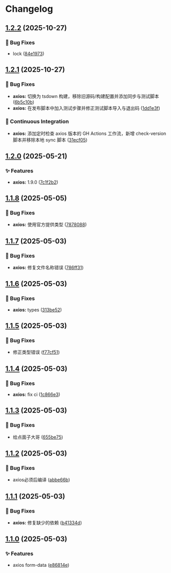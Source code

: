 # Changelog

## [1.2.2](https://github.com/KarinJS/esmify/compare/axios-v1.2.1...axios-v1.2.2) (2025-10-27)


### 🐛 Bug Fixes

* lock ([84e1973](https://github.com/KarinJS/esmify/commit/84e1973fcd4b1ab7ec4387a2c6c16f053b125a6e))

## [1.2.1](https://github.com/KarinJS/esmify/compare/axios-v1.2.0...axios-v1.2.1) (2025-10-27)


### 🐛 Bug Fixes

* **axios:** 切换为 tsdown 构建，移除旧源码/构建配置并添加同步与测试脚本 ([6b5c10b](https://github.com/KarinJS/esmify/commit/6b5c10b1304b9616de0eee3a2d806391a6ac6bac))
* **axios:** 在发布脚本中加入测试步骤并修正测试脚本导入与退出码 ([1dd1e3f](https://github.com/KarinJS/esmify/commit/1dd1e3f750b1aa3f9aff71b81fa7e3d0a7d3dc49))


### 🎡 Continuous Integration

* **axios:** 添加定时检查 axios 版本的 GH Actions 工作流，新增 check-version 脚本并移除本地 sync 脚本 ([31ecf05](https://github.com/KarinJS/esmify/commit/31ecf050880d628516e61a65eafa06f2bfe09ac8))

## [1.2.0](https://github.com/KarinJS/esmify/compare/axios-v1.1.8...axios-v1.2.0) (2025-05-21)


### ✨ Features

* **axios:** 1.9.0 ([7c1f2b2](https://github.com/KarinJS/esmify/commit/7c1f2b2f76588295bb9e1a9adfc2a93021a99ff4))

## [1.1.8](https://github.com/KarinJS/esmify/compare/axios-v1.1.7...axios-v1.1.8) (2025-05-05)


### 🐛 Bug Fixes

* **axios:** 使用官方提供类型 ([7878088](https://github.com/KarinJS/esmify/commit/787808897ac83215a9078662d85bc16b6e3842cb))

## [1.1.7](https://github.com/KarinJS/esmify/compare/axios-v1.1.6...axios-v1.1.7) (2025-05-03)


### 🐛 Bug Fixes

* **axios:** 修复文件名称错误 ([786ff31](https://github.com/KarinJS/esmify/commit/786ff31054fba751643d1e90db94bccc2882ec69))

## [1.1.6](https://github.com/KarinJS/esmify/compare/axios-v1.1.5...axios-v1.1.6) (2025-05-03)


### 🐛 Bug Fixes

* **axios:** types ([313be52](https://github.com/KarinJS/esmify/commit/313be525f2b3e5f8e0b499e3cc39f46246d2024b))

## [1.1.5](https://github.com/KarinJS/esmify/compare/axios-v1.1.4...axios-v1.1.5) (2025-05-03)


### 🐛 Bug Fixes

* 修正类型错误 ([f77cf51](https://github.com/KarinJS/esmify/commit/f77cf51ab3c5dcef83a1217e6dd791c2ebaafbb4))

## [1.1.4](https://github.com/KarinJS/esmify/compare/axios-v1.1.3...axios-v1.1.4) (2025-05-03)


### 🐛 Bug Fixes

* **axios:** fix ci ([1c866e3](https://github.com/KarinJS/esmify/commit/1c866e32f09ee483228b16819d40b3c2624d3546))

## [1.1.3](https://github.com/KarinJS/esmify/compare/axios-v1.1.2...axios-v1.1.3) (2025-05-03)


### 🐛 Bug Fixes

* 给点面子大哥 ([655be75](https://github.com/KarinJS/esmify/commit/655be75e0198652aaf8b34032eae9052e3361bce))

## [1.1.2](https://github.com/KarinJS/esmify/compare/axios-v1.1.1...axios-v1.1.2) (2025-05-03)


### 🐛 Bug Fixes

* axios必须后编译 ([abbe66b](https://github.com/KarinJS/esmify/commit/abbe66bf15a1d8cf9f3d4022813000e88a4949d4))

## [1.1.1](https://github.com/KarinJS/esmify/compare/axios-v1.1.0...axios-v1.1.1) (2025-05-03)


### 🐛 Bug Fixes

* **axios:** 修复缺少的依赖 ([b41334d](https://github.com/KarinJS/esmify/commit/b41334dda39dfc5b3c71770c6f108332e02a0860))

## [1.1.0](https://github.com/KarinJS/esmify/compare/axios-v1.0.4...axios-v1.1.0) (2025-05-03)


### ✨ Features

* axios form-data ([e86814e](https://github.com/KarinJS/esmify/commit/e86814e4dc0933dda6518699508ca373d0e819a4))
